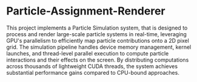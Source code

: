 # Particle-Assignment-Renderer
This project implements a Particle Simulation system, that is designed to process and render large-scale particle systems in real-time, leveraging GPU's parallelism to efficiently map particle contributions onto a 2D pixel grid. The simulation pipeline handles device memory management, kernel launches, and thread-level parallel execution to compute particle interactions and their effects on the screen. By distributing computations across thousands of lightweight CUDA threads, the system achieves substantial performance gains compared to CPU-bound approaches.
